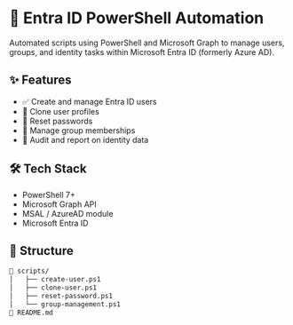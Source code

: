 # 🔐 Entra ID PowerShell Automation

Automated scripts using PowerShell and Microsoft Graph to manage users, groups, and identity tasks within Microsoft Entra ID (formerly Azure AD).

## ✨ Features

- ✅ Create and manage Entra ID users
- 🔁 Clone user profiles
- 🔐 Reset passwords
- 👥 Manage group memberships
- 📄 Audit and report on identity data

## 🛠️ Tech Stack

- PowerShell 7+
- Microsoft Graph API
- MSAL / AzureAD module
- Microsoft Entra ID

## 📂 Structure

```bash
📁 scripts/
│   ├── create-user.ps1
│   ├── clone-user.ps1
│   ├── reset-password.ps1
│   └── group-management.ps1
📄 README.md

